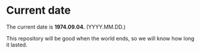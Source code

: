 # Current date

The current date is **1974.09.04.** (YYYY.MM.DD.)

This repository will be good when the world ends, so we will know how long it lasted.
